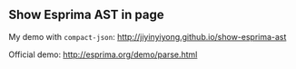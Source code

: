 
Show Esprima AST in page
------

My demo with `compact-json`: http://jiyinyiyong.github.io/show-esprima-ast

Official demo: http://esprima.org/demo/parse.html